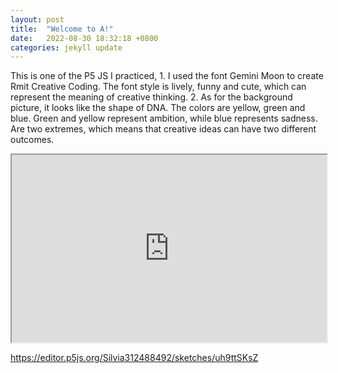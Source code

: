 ```yaml
---
layout: post
title:  "Welcome to A!"
date:   2022-08-30 18:32:18 +0800
categories: jekyll update
---
```

This is one of the P5 JS I practiced, 1. I used the font Gemini Moon to create Rmit Creative Coding. The font style is lively, funny and cute, which can represent the meaning of creative thinking. 2. As for the background picture, it looks like the shape of DNA. The colors are yellow, green and blue. Green and yellow represent ambition, while blue represents sadness. Are two extremes, which means that creative ideas can have two different outcomes. 

<iframe src="https://editor.p5js.org/Silvia312488492/full/uh9ttSKsZ" width="100%" height="300"></iframe>

<https://editor.p5js.org/Silvia312488492/sketches/uh9ttSKsZ>

[jekyll-docs]: https://jekyllrb.com/docs/home
[jekyll-gh]:   https://github.com/jekyll/jekyll
[jekyll-talk]: https://talk.jekyllrb.com/
